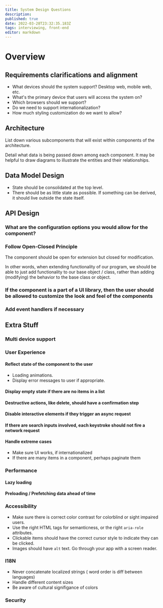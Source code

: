 ```yaml
---
title: System Design Questions
description: 
published: true
date: 2022-03-28T23:32:35.183Z
tags: interviewing, front-end
editor: markdown
---
```


# Overview
## Requirements clarifications and alignment
- What devices should the system support? Desktop web, mobile web, etc.
- What's the primary device that users will access the system on?
- Which browsers should we support?
- Do we need to support internationalization?
- How much styling customization do we want to allow?
## Architecture
List down various subcomponents that will exist within components of the architecture. 

Detail what data is being passed down among each component. It may be helpful to draw diagrams to illustrate the entities and their relationships.
## Data Model Design
- State should be consolidated at the top level. 
- There should be as little state as possible. If something can be derived, it should live outside the state itself.
## API Design
### What are the configuration options you would allow for the component?
### Follow Open-Closed Principle
The component should be open for extension but closed for modification.

In other words, when extending functionality of our program, we should be able to just add functionality to our base object / class, rather than adding (modifying) the behavior to the base class or object.
### If the component is a part of a UI library, then the user should be allowed to customize the look and feel of the components
### Add event handlers if necessary 
## Extra Stuff
### Multi device support
### User Experience
#### Reflect state of the component to the user
- Loading animations. 
- Display error messages to user if appropriate.
#### Display empty state if there are no items in a list
#### Destructive actions, like delete, should have a confirmation step
#### Disable interactive elements if they trigger an async request
#### If there are search inputs involved, each keystroke should not fire a network request
#### Handle extreme cases
- Make sure UI works, if internationalized
- If there are many items in a component, perhaps paginate them
### Performance
#### Lazy loading
#### Preloading / Prefetching data ahead of time
### Accessibility
- Make sure there is correct color contrast for colorblind or sight impaired users.
- Use the right HTML tags for semanticness, or the right `aria-role` attributes.
- Clickable items should have the correct cursor style to indicate they can be clicked.
- Images should have `alt` text. Go through your app with a screen reader.
### I18N
- Never concatenate localized strings ( word order is diff between languages)
- Handle different content sizes
- Be aware of cultural signifigance of colors
### Security